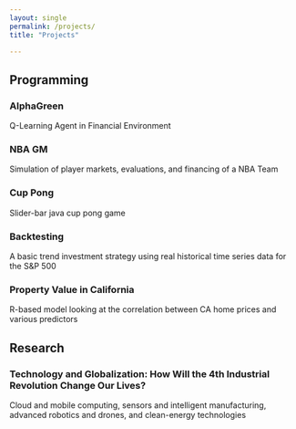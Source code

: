 ```yaml
---
layout: single
permalink: /projects/
title: "Projects"

---
```


## Programming 

### AlphaGreen
Q-Learning Agent in Financial Environment

### NBA GM
Simulation of player markets, evaluations, and financing of a NBA Team

### Cup Pong
Slider-bar java cup pong game

### Backtesting
A basic trend investment strategy using real historical time series data for the S&P 500

### Property Value in California
R-based model looking at the correlation between CA home prices and various predictors

## Research

### Technology and Globalization: How Will the 4th Industrial Revolution Change Our Lives?
Cloud and mobile computing, sensors and intelligent manufacturing, advanced robotics and drones, and clean-energy technologies
